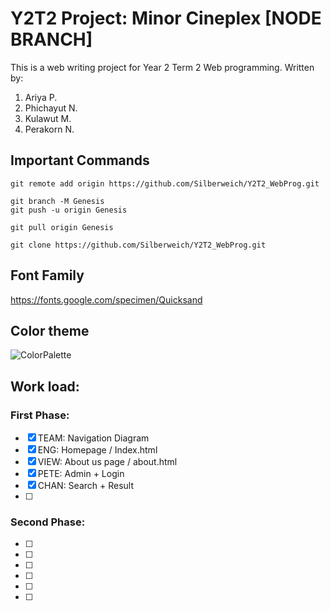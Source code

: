 # Y2T2 Project: Minor Cineplex [NODE BRANCH]

This is a web writing project for Year 2 Term 2 Web programming. Written by:
1. Ariya P. 
2. Phichayut N.
3. Kulawut M.
4. Perakorn N.
## Important Commands 
```
git remote add origin https://github.com/Silberweich/Y2T2_WebProg.git

git branch -M Genesis
git push -u origin Genesis

git pull origin Genesis

git clone https://github.com/Silberweich/Y2T2_WebProg.git
```
## Font Family
https://fonts.google.com/specimen/Quicksand

## Color theme
![ColorPalette](https://imgur.com/4VkTE4p.png)

## Work load:
### First Phase:
- [x] TEAM: Navigation Diagram
- [x] ENG: Homepage / Index.html
- [x] VIEW: About us page / about.html
- [x] PETE: Admin + Login
- [x] CHAN: Search + Result
- [ ] 
### Second Phase:
- [ ] 
- [ ] 
- [ ] 
- [ ] 
- [ ] 
- [ ] 
